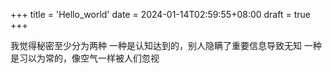 +++
title = 'Hello_world'
date = 2024-01-14T02:59:55+08:00
draft = true
+++

我觉得秘密至少分为两种
一种是认知达到的，别人隐瞒了重要信息导致无知
一种是习以为常的，像空气一样被人们忽视
